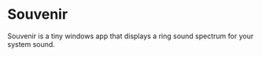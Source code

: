 # Souvenir

Souvenir is a tiny windows app that displays a ring sound spectrum for your system sound.